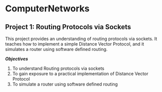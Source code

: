 # ComputerNetworks

<h2> Project 1: Routing Protocols via Sockets </h2>

This project provides an understanding of routing protocols via sockets. It teaches how to implement a simple Distance Vector Protocol, and it simulates a router using software defined routing. <br>

***Objectives***
1. To understand Routing protocols via sockets
2. To gain exposure to a practical implementation of Distance Vector Protocol
3. To simulate a router using software defined routing
